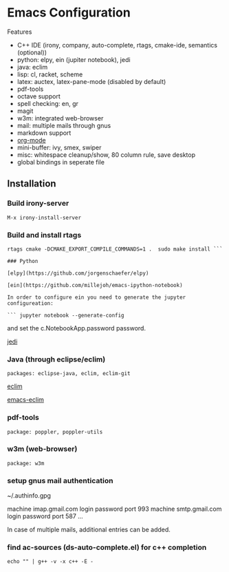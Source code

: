 # Emacs Configuration

Features

- C++ IDE (irony, company, auto-complete, rtags, cmake-ide, semantics
  (optional))
- python: elpy, ein (jupiter notebook), jedi
- java: eclim
- lisp: cl, racket, scheme
- latex: auctex, latex-pane-mode (disabled by default)
- pdf-tools
- octave support
- spell checking: en, gr
- magit
- w3m: integrated web-browser
- mail: multiple mails through gnus
- markdown support
- [org-mode](http://orgmode.org/worg/org-tutorials/org4beginners.html)
- mini-buffer: ivy, smex, swiper
- misc: whitespace cleanup/show, 80 column rule, save desktop
- global bindings in seperate file

## Installation

### Build irony-server

``` M-x irony-install-server ```

### Build and install rtags

``` git clone --recursive https://github.com/Andersbakken/rtags.git cd
rtags cmake -DCMAKE_EXPORT_COMPILE_COMMANDS=1 .  sudo make install ```

### Python

[elpy](https://github.com/jorgenschaefer/elpy)

[ein](https://github.com/millejoh/emacs-ipython-notebook)

In order to configure ein you need to generate the jupyter
configureation:

``` jupyter notebook --generate-config

```

and set the c.NotebookApp.password password.

[jedi](http://tkf.github.io/emacs-jedi/latest/)

### Java (through eclipse/eclim)

``` packages: eclipse-java, eclim, eclim-git ```

[eclim](http://eclim.org/install.html)

[emacs-eclim](https://github.com/senny/emacs-eclim)

### pdf-tools

``` package: poppler, poppler-utils ```

### w3m (web-browser)

``` package: w3m ```

### setup gnus mail authentication

~/.authinfo.gpg

machine imap.gmail.com login <USER> password <PASSWORD> port 993
machine smtp.gmail.com login <USER> password <PASSWORD> port 587 ...

In case of multiple mails, additional entries can be added.

### find ac-sources (ds-auto-complete.el) for c++ completion


``` echo "" | g++ -v -x c++ -E - ```
